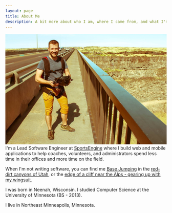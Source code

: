 ```yaml
---
layout: page
title: About Me
description: A bit more about who I am, where I came from, and what I'm doing
---
```

<span class="image left"><img src="/assets/images/pic03.jpg" alt="" /></span>
I'm a Lead Software Engineer at [SportsEngine](https://www.sportsengine.com/solutions) where I build web and mobile applications to help coaches, volunteers, and administrators spend less time in their offices and more time on the field.

When I'm not writing software, you can find me [Base Jumping](https://www.instagram.com/p/BiW8qCRh1IA/?taken-by=aj.stuyv) in the [red-dirt canyons of Utah](https://www.instagram.com/p/Bb-VyUdAfs1/), or the [edge of a cliff near the Alps - gearing up with my wingsuit](https://www.instagram.com/p/BPQCe4uA1l3/?taken-by=aj.stuyv).

I was born in Neenah, Wisconsin. I studied Computer Science at the University of Minnesota (BS - 2013).

I live in Northeast Minneapolis, Minnesota.
